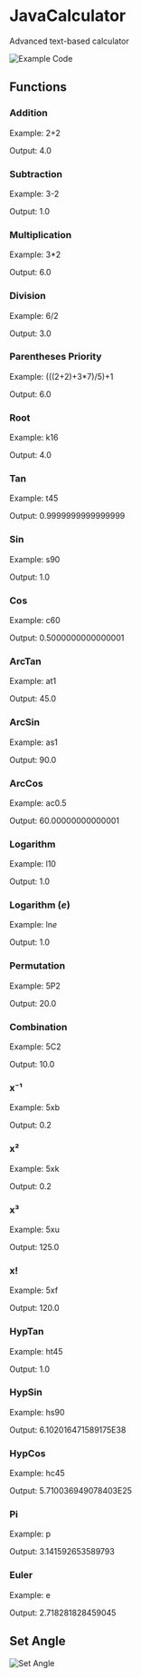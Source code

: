 # JavaCalculator
Advanced text-based calculator

<img src="https://media.giphy.com/media/APpE6R98GIvf74OC0f/giphy.gif" title="Example Code"/>

<h2>Functions</h2> 

<h3>Addition</h3>
<p>Example: 2+2</p>
<p>Output: 4.0</p>

<h3>Subtraction</h3>
<p>Example: 3-2</p>
<p>Output: 1.0</p>

<h3>Multiplication</h3>
<p>Example: 3*2</p>
<p>Output: 6.0</p>

<h3>Division</h3>
<p>Example: 6/2</p>
<p>Output: 3.0</p>

<h3>Parentheses Priority</h3>
<p>Example: (((2+2)+3*7)/5)+1</p>
<p>Output: 6.0</p>

<h3>Root</h3>
<p>Example: k16</p>
<p>Output: 4.0</p>

<h3>Tan</h3>
<p>Example: t45</p>
<p>Output: 0.9999999999999999</p>

<h3>Sin</h3>
<p>Example: s90</p>
<p>Output: 1.0</p>

<h3>Cos</h3>
<p>Example: c60</p>
<p>Output: 0.5000000000000001</p>

<h3>ArcTan</h3>
<p>Example: at1</p>
<p>Output: 45.0</p>

<h3>ArcSin</h3>
<p>Example: as1</p>
<p>Output: 90.0</p>

<h3>ArcCos</h3>
<p>Example: ac0.5</p>
<p>Output: 60.00000000000001</p>

<h3>Logarithm</h3>
<p>Example: l10</p>
<p>Output:  1.0</p>

<h3>Logarithm (<i>e</i>)</h3>
<p>Example: ln<i>e</i></p>
<p>Output:  1.0</p>

<h3>Permutation</h3>
<p>Example: 5P2</p>
<p>Output:  20.0</p>

<h3>Combination</h3>
<p>Example: 5C2</p>
<p>Output:  10.0</p>

<h3>x⁻¹</h3>
<p>Example: 5xb</p>
<p>Output:  0.2</p>

<h3>x²</h3>
<p>Example: 5xk</p>
<p>Output:  0.2</p>

<h3>x³</h3>
<p>Example: 5xu</p>
<p>Output:  125.0</p>

<h3>x!</h3>
<p>Example: 5xf</p>
<p>Output:  120.0</p>

<h3>HypTan</h3>
<p>Example: ht45</p>
<p>Output: 1.0</p>

<h3>HypSin</h3>
<p>Example: hs90</p>
<p>Output: 6.102016471589175E38</p>

<h3>HypCos</h3>
<p>Example: hc45</p>
<p>Output: 5.710036949078403E25</p>

<h3>Pi</h3>
<p>Example: p</p>
<p>Output: 3.141592653589793</p>

<h3>Euler</h3>
<p>Example: e</p>
<p>Output: 2.718281828459045</p>

<h2>Set Angle</h2>
<img src="https://user-images.githubusercontent.com/40140673/51175991-d526de00-18cc-11e9-8e84-e00a66520e6e.gif" title="Set Angle"/>

